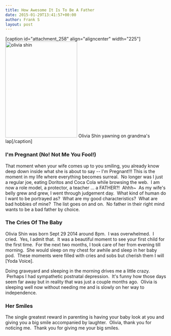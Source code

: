 ```yaml
---
title: How Awesome It Is To Be A Father
date: 2015-01-29T13:41:57+00:00
author: Frank S
layout: post
---
```

[caption id="attachment_258" align="aligncenter" width="225"]<a href="https://blog.f604.xyz/wp-content/uploads/2015/01/olivia.jpg"><img class="size-medium wp-image-258" src="https://blog.f604.xyz/wp-content/uploads/2015/01/olivia-225x300.jpg" alt="olivia shin" width="225" height="300" /></a> Olivia Shin yawning on grandma's lap[/caption]
<h3>I'm Pregnant (No! Not Me You Fool!)</h3>
That moment when your wife comes up to you smiling, you already know deep down inside what she is about to say -- I'm Pregnant!!! This is the moment in my life where everything becomes surreal.  No longer was I just a regular joe, eating Doritos and Coca Cola while browsing the web.  I am now a role model, a protector, a teacher ... a FATHER?!  Ahhh~  As my wife's belly grew and grew, I went through judgement day.  What kind of human do I want to be portrayed as?  What are my good characteristics?  What are bad hobbies of mine?  The list goes on and on.  No father in their right mind wants to be a bad father by choice.
<h3>The Cries Of The Baby</h3>
Olivia Shin was born Sept 29 2014 around 8pm.  I was overwhelmed.  I cried.  Yes, I admit that.  It was a beautiful moment to see your first child for the first time.  For the next two months, I took care of her from evening till morning.  She would sleep on my chest for awhile and sleep in her baby pod.  These moments were filled with cries and sobs but cherish them I will [Yoda Voice].

Doing graveyard and sleeping in the morning drives me a little crazy.  Perhaps I had sympathetic postnatal depression.  It's funny how those days seem far away but in reality that was just a couple months ago.  Olivia is sleeping well now without needing me and is slowly on her way to independence.
<h3>Her Smiles</h3>
The single greatest reward in parenting is having your baby look at you and giving you a big smile accompanied by laughter.  Olivia, thank you for noticing me.  Thank you for giving me your big smiles.

&nbsp;
